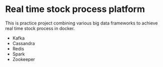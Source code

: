 # Real time stock process platform

This is practice project combining various big data frameworks to achieve real time stock process in docker.

* Kafka
* Cassandra
* Redis
* Spark
* Zookeeper
